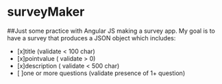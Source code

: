# surveyMaker

##Just some practice with Angular JS making a survey app. My goal is to have a survey that produces a JSON object which includes:
- [x]title (validate < 100 char)
- [x]pointvalue ( validate > 0)
- [x]description ( validate < 500 char)
- [ ]one or more questions (validate presence of 1+ question)
 
 
